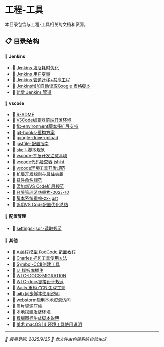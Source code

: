 # 工程-工具

本目录包含与工程-工具相关的文档和资源。

## 📋 目录结构


#### 📁 Jenkins

  - 📝 [Jenkins 发版耗时优化](%E5%B7%A5%E7%A8%8B-%E5%B7%A5%E5%85%B7/Jenkins/Jenkins%20%E5%8F%91%E7%89%88%E8%80%97%E6%97%B6%E4%BC%98%E5%8C%96)
  - 📝 [Jenkins 用户变量](%E5%B7%A5%E7%A8%8B-%E5%B7%A5%E5%85%B7/Jenkins/Jenkins%20%E7%94%A8%E6%88%B7%E5%8F%98%E9%87%8F)
  - 📝 [Jenkins 管道迁移+共享工程](%E5%B7%A5%E7%A8%8B-%E5%B7%A5%E5%85%B7/Jenkins/Jenkins%20%E7%AE%A1%E9%81%93%E8%BF%81%E7%A7%BB%2B%E5%85%B1%E4%BA%AB%E5%B7%A5%E7%A8%8B)
  - 📝 [Jenkins增加自动读取Google 表格脚本](%E5%B7%A5%E7%A8%8B-%E5%B7%A5%E5%85%B7/Jenkins/Jenkins%E5%A2%9E%E5%8A%A0%E8%87%AA%E5%8A%A8%E8%AF%BB%E5%8F%96Google%20%E8%A1%A8%E6%A0%BC%E8%84%9A%E6%9C%AC)
  - 📝 [新增 Jenkins 管道](%E5%B7%A5%E7%A8%8B-%E5%B7%A5%E5%85%B7/Jenkins/%E6%96%B0%E5%A2%9E%20Jenkins%20%E7%AE%A1%E9%81%93)


#### 📁 vscode

  - 📝 [README](%E5%B7%A5%E7%A8%8B-%E5%B7%A5%E5%85%B7/vscode/README)
  - 📝 [VSCode编辑器前端开发环境](%E5%B7%A5%E7%A8%8B-%E5%B7%A5%E5%85%B7/vscode/VSCode%E7%BC%96%E8%BE%91%E5%99%A8%E5%89%8D%E7%AB%AF%E5%BC%80%E5%8F%91%E7%8E%AF%E5%A2%83)
  - 📝 [fix-environment脚本多扩展支持](%E5%B7%A5%E7%A8%8B-%E5%B7%A5%E5%85%B7/vscode/fix-environment%E8%84%9A%E6%9C%AC%E5%A4%9A%E6%89%A9%E5%B1%95%E6%94%AF%E6%8C%81)
  - 📝 [git-hooks-重构方案](%E5%B7%A5%E7%A8%8B-%E5%B7%A5%E5%85%B7/vscode/git-hooks-%E9%87%8D%E6%9E%84%E6%96%B9%E6%A1%88)
  - 📝 [google-drive-upload](%E5%B7%A5%E7%A8%8B-%E5%B7%A5%E5%85%B7/vscode/google-drive-upload)
  - 📝 [justfile-配置指南](%E5%B7%A5%E7%A8%8B-%E5%B7%A5%E5%85%B7/vscode/justfile-%E9%85%8D%E7%BD%AE%E6%8C%87%E5%8D%97)
  - 📝 [shell-脚本规范](%E5%B7%A5%E7%A8%8B-%E5%B7%A5%E5%85%B7/vscode/shell-%E8%84%9A%E6%9C%AC%E8%A7%84%E8%8C%83)
  - 📝 [vscode-扩展开发注意事项](%E5%B7%A5%E7%A8%8B-%E5%B7%A5%E5%85%B7/vscode/vscode-%E6%89%A9%E5%B1%95%E5%BC%80%E5%8F%91%E6%B3%A8%E6%84%8F%E4%BA%8B%E9%A1%B9)
  - 📝 [vscode代码检查器 jshint](%E5%B7%A5%E7%A8%8B-%E5%B7%A5%E5%85%B7/vscode/vscode%E4%BB%A3%E7%A0%81%E6%A3%80%E6%9F%A5%E5%99%A8%20jshint)
  - 📝 [vscode环境工具开发规范](%E5%B7%A5%E7%A8%8B-%E5%B7%A5%E5%85%B7/vscode/vscode%E7%8E%AF%E5%A2%83%E5%B7%A5%E5%85%B7%E5%BC%80%E5%8F%91%E8%A7%84%E8%8C%83)
  - 📝 [扩展开发规则与最佳实践](%E5%B7%A5%E7%A8%8B-%E5%B7%A5%E5%85%B7/vscode/%E6%89%A9%E5%B1%95%E5%BC%80%E5%8F%91%E8%A7%84%E5%88%99%E4%B8%8E%E6%9C%80%E4%BD%B3%E5%AE%9E%E8%B7%B5)
  - 📝 [插件命名规范](%E5%B7%A5%E7%A8%8B-%E5%B7%A5%E5%85%B7/vscode/%E6%8F%92%E4%BB%B6%E5%91%BD%E5%90%8D%E8%A7%84%E8%8C%83)
  - 📝 [添加新VS Code扩展规范](%E5%B7%A5%E7%A8%8B-%E5%B7%A5%E5%85%B7/vscode/%E6%B7%BB%E5%8A%A0%E6%96%B0VS%20Code%E6%89%A9%E5%B1%95%E8%A7%84%E8%8C%83)
  - 📝 [环境管理系统重构-2025-10](%E5%B7%A5%E7%A8%8B-%E5%B7%A5%E5%85%B7/vscode/%E7%8E%AF%E5%A2%83%E7%AE%A1%E7%90%86%E7%B3%BB%E7%BB%9F%E9%87%8D%E6%9E%84-2025-10)
  - 📝 [脚本系统重构-zx-just](%E5%B7%A5%E7%A8%8B-%E5%B7%A5%E5%85%B7/vscode/%E8%84%9A%E6%9C%AC%E7%B3%BB%E7%BB%9F%E9%87%8D%E6%9E%84-zx-just)
  - 📝 [近期VS Code配置优化总结](%E5%B7%A5%E7%A8%8B-%E5%B7%A5%E5%85%B7/vscode/%E8%BF%91%E6%9C%9FVS%20Code%E9%85%8D%E7%BD%AE%E4%BC%98%E5%8C%96%E6%80%BB%E7%BB%93)


#### 📁 配置管理

  - 📝 [settings-json-读取规范](%E5%B7%A5%E7%A8%8B-%E5%B7%A5%E5%85%B7/%E9%85%8D%E7%BD%AE%E7%AE%A1%E7%90%86/settings-json-%E8%AF%BB%E5%8F%96%E8%A7%84%E8%8C%83)


#### 📝 其他

- 📝 [AI编程模型 RooCode 配置教程](AI%E7%BC%96%E7%A8%8B%E6%A8%A1%E5%9E%8B%20RooCode%20%E9%85%8D%E7%BD%AE%E6%95%99%E7%A8%8B)
- 📝 [Charles 抓包工具使用方法](Charles%20%E6%8A%93%E5%8C%85%E5%B7%A5%E5%85%B7%E4%BD%BF%E7%94%A8%E6%96%B9%E6%B3%95)
- 📝 [Symbol-CCB创建工具](Symbol-CCB%E5%88%9B%E5%BB%BA%E5%B7%A5%E5%85%B7)
- 📝 [UI 模板库插件](UI%20%E6%A8%A1%E6%9D%BF%E5%BA%93%E6%8F%92%E4%BB%B6)
- 📝 [WTC-DOCS-MIGRATION](WTC-DOCS-MIGRATION)
- 📝 [WTC-docs链接设计规范](WTC-docs%E9%93%BE%E6%8E%A5%E8%AE%BE%E8%AE%A1%E8%A7%84%E8%8C%83)
- 📝 [Wails 重构 CCB 生成工具](Wails%20%E9%87%8D%E6%9E%84%20CCB%20%E7%94%9F%E6%88%90%E5%B7%A5%E5%85%B7)
- 📝 [adb 同步脚本使用说明](adb%20%E5%90%8C%E6%AD%A5%E8%84%9A%E6%9C%AC%E4%BD%BF%E7%94%A8%E8%AF%B4%E6%98%8E)
- 📝 [webstorm启用本地资源访问](webstorm%E5%90%AF%E7%94%A8%E6%9C%AC%E5%9C%B0%E8%B5%84%E6%BA%90%E8%AE%BF%E9%97%AE)
- 📝 [图片资源压缩](%E5%9B%BE%E7%89%87%E8%B5%84%E6%BA%90%E5%8E%8B%E7%BC%A9)
- 📝 [本地搭建发版环境](%E6%9C%AC%E5%9C%B0%E6%90%AD%E5%BB%BA%E5%8F%91%E7%89%88%E7%8E%AF%E5%A2%83)
- 📝 [模糊图标生成脚本说明](%E6%A8%A1%E7%B3%8A%E5%9B%BE%E6%A0%87%E7%94%9F%E6%88%90%E8%84%9A%E6%9C%AC%E8%AF%B4%E6%98%8E)
- 📝 [美术 macOS 14 环境工具使用说明](%E7%BE%8E%E6%9C%AF%20macOS%2014%20%E7%8E%AF%E5%A2%83%E5%B7%A5%E5%85%B7%E4%BD%BF%E7%94%A8%E8%AF%B4%E6%98%8E)


---

*📅 最后更新: 2025/9/25*
*🤖 此文件由构建系统自动生成*
